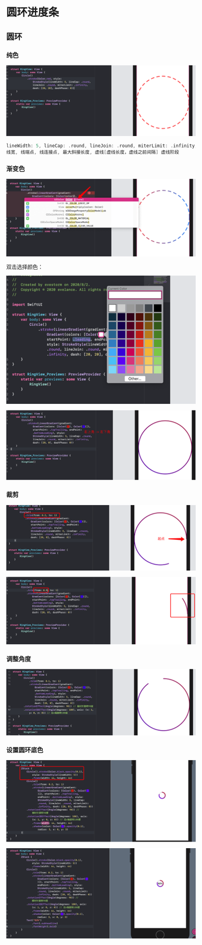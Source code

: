 # 圆环进度条

## 圆环

### 纯色

![image-20200802125825111](images/image-20200802125825111.png)

```swift
lineWidth: 5, lineCap: .round, lineJoin: .round, miterLimit: .infinity, dash: [20, 0], dashPhase: 0)
线宽, 线端点, 线连接点, 最大斜接长度, 虚线[虚线长度，虚线之前间隔] 虚线阶段
```

### 渐变色

![image-20200802130926329](images/image-20200802130926329.png)

双击选择颜色：

![image-20200802131014042](images/image-20200802131014042.png)

![image-20200802131237244](images/image-20200802131237244.png)

### 裁剪

![image-20200802131450670](images/image-20200802131450670.png)

![image-20200802131508497](images/image-20200802131508497.png)

### 调整角度

![image-20200802131904745](images/image-20200802131904745.png)

### 设置圆环底色

![image-20200802132507859](images/image-20200802132507859.png)



![image-20200802132703828](images/image-20200802132703828.png)

